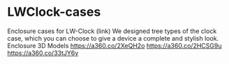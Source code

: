 # LWClock-cases
Enclosure cases for LW-Clock (link)
We designed tree types of the clock case, which you can choose to give a device a complete and stylish look.
Enclosure 3D Models
https://a360.co/2XeQH2o
https://a360.co/2HCSG9u
https://a360.co/33tJY6v
